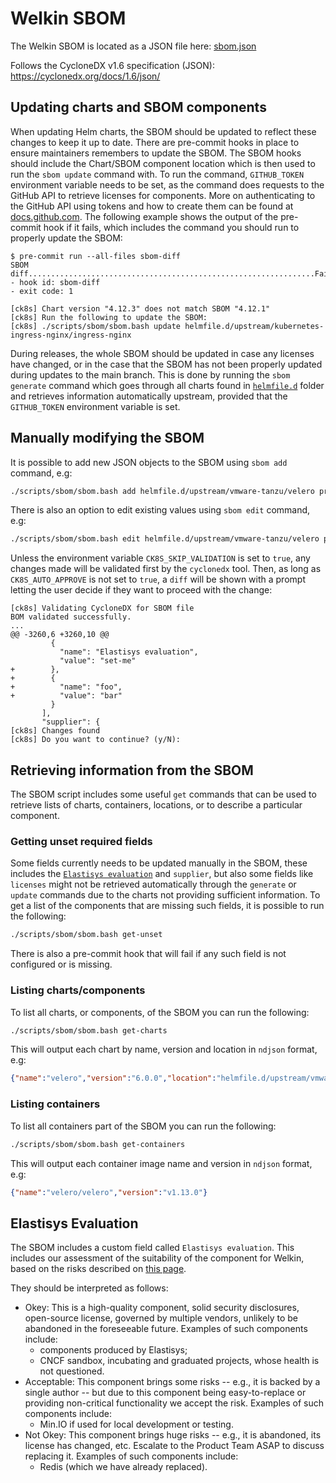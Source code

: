 # Welkin SBOM

The Welkin SBOM is located as a JSON file here: [sbom.json](./sbom.json)

Follows the CycloneDX v1.6 specification (JSON): <https://cyclonedx.org/docs/1.6/json/>

## Updating charts and SBOM components

When updating Helm charts, the SBOM should be updated to reflect these changes to keep it up to date.
There are pre-commit hooks in place to ensure maintainers remembers to update the SBOM.
The SBOM hooks should include the Chart/SBOM component location which is then used to run the `sbom update` command with.
To run the command, `GITHUB_TOKEN` environment variable needs to be set, as the command does requests to the GitHub API to retrieve licenses for components.
More on authenticating to the GitHub API using tokens and how to create them can be found at [docs.github.com](https://docs.github.com/en/rest/authentication/authenticating-to-the-rest-api?apiVersion=2022-11-28).
The following example shows the output of the pre-commit hook if it fails, which includes the command you should run to properly update the SBOM:

```console
$ pre-commit run --all-files sbom-diff
SBOM diff................................................................Failed
- hook id: sbom-diff
- exit code: 1

[ck8s] Chart version "4.12.3" does not match SBOM "4.12.1"
[ck8s] Run the following to update the SBOM:
[ck8s] ./scripts/sbom/sbom.bash update helmfile.d/upstream/kubernetes-ingress-nginx/ingress-nginx
```

During releases, the whole SBOM should be updated in case any licenses have changed, or in the case that the SBOM has not been properly updated during updates to the main branch.
This is done by running the `sbom generate` command which goes through all charts found in [`helmfile.d`](../helmfile.d/) folder and retrieves information automatically upstream, provided that the `GITHUB_TOKEN` environment variable is set.

## Manually modifying the SBOM

It is possible to add new JSON objects to the SBOM using `sbom add` command, e.g:

```sh
./scripts/sbom/sbom.bash add helmfile.d/upstream/vmware-tanzu/velero properties "foo" "bar"
```

There is also an option to edit existing values using `sbom edit` command, e.g:

```sh
./scripts/sbom/sbom.bash edit helmfile.d/upstream/vmware-tanzu/velero properties
```

Unless the environment variable `CK8S_SKIP_VALIDATION` is set to `true`, any changes made will be validated first by the `cyclonedx` tool.
Then, as long as `CK8S_AUTO_APPROVE` is not set to `true`, a `diff` will be shown with a prompt letting the user decide if they want to proceed with the change:

```console
[ck8s] Validating CycloneDX for SBOM file
BOM validated successfully.
...
@@ -3260,6 +3260,10 @@
         {
           "name": "Elastisys evaluation",
           "value": "set-me"
+        },
+        {
+          "name": "foo",
+          "value": "bar"
         }
       ],
       "supplier": {
[ck8s] Changes found
[ck8s] Do you want to continue? (y/N):
```

## Retrieving information from the SBOM

The SBOM script includes some useful `get` commands that can be used to retrieve lists of charts, containers, locations, or to describe a particular component.

### Getting unset required fields

Some fields currently needs to be updated manually in the SBOM, these includes the [`Elastisys evaluation`](#elastisys-evaluation) and `supplier`, but also some fields like `licenses` might not be retrieved automatically through the `generate` or `update` commands due to the charts not providing sufficient information.
To get a list of the components that are missing such fields, it is possible to run the following:

```sh
./scripts/sbom/sbom.bash get-unset
```

There is also a pre-commit hook that will fail if any such field is not configured or is missing.

### Listing charts/components

To list all charts, or components, of the SBOM you can run the following:

```sh
./scripts/sbom/sbom.bash get-charts
```

This will output each chart by name, version and location in `ndjson` format, e.g:

```json
{"name":"velero","version":"6.0.0","location":"helmfile.d/upstream/vmware-tanzu/velero"}
```

### Listing containers

To list all containers part of the SBOM you can run the following:

```sh
./scripts/sbom/sbom.bash get-containers
```

This will output each container image name and version in `ndjson` format, e.g:

```json
{"name":"velero/velero","version":"v1.13.0"}
```

## Elastisys Evaluation

The SBOM includes a custom field called `Elastisys evaluation`.
This includes our assessment of the suitability of the component for Welkin, based on the risks described on [this page](https://elastisys.io/welkin/adr/#how-are-architectural-decisions-taken).

They should be interpreted as follows:

- Okey: This is a high-quality component, solid security disclosures, open-source license, governed by multiple vendors, unlikely to be abandoned in the foreseeable future. Examples of such components include:
    - components produced by Elastisys;
    - CNCF sandbox, incubating and graduated projects, whose health is not questioned.
- Acceptable: This component brings some risks -- e.g., it is backed by a single author -- but due to this component being easy-to-replace or providing non-critical functionality we accept the risk. Examples of such components include:
    - Min.IO if used for local development or testing.
- Not Okey: This component brings huge risks -- e.g., it is abandoned, its license has changed, etc. Escalate to the Product Team ASAP to discuss replacing it. Examples of such components include:
    - Redis (which we have already replaced).
